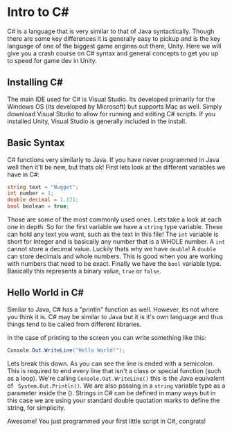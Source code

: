 # Intro to C#
C# is a language that is very similar to that of Java syntactically. Though there are some key differences it is generally easy to pickup and is the key language of one of the biggest game engines out there, Unity. Here we will give you a crash course on C# syntax and general concepts to get you up to speed for game dev in Unity.

## Installing C#
The main IDE used for C# is Visual Studio. Its developed primarily for the Windows OS (its developed by Microsoft) but supports Mac as well. Simply download Visual Studio to allow for running and editing C# scripts. If you installed Unity, Visual Studio is generally included in the install. 

## Basic Syntax
C# functions very similarly to Java. If you have never programmed in Java well then it'll be new, but thats ok! First lets look at the different variables we have in C#:
```c#
string text = "Nugget";
int number = 1;
double decimal = 1.121;
bool boolean = true;
```
Those are some of the most commonly used ones. Lets take a look at each one in depth. So for the first variable we have a `string` type variable. These can hold any text you want, such as the text in this file! The `int` variable is short for Integer and is basically any number that is a WHOLE number. A `int` cannot store a decimal value. Luckily thats why we have `double`! A `double` can store decimals and whole numbers. This is good when you are working with numbers that need to be exact. Finally we have the `bool` variable type. Basically this represents a binary value, `true` or `false`.

## Hello World in C#
Similar to Java, C# has a "println" function as well. However, its not where you think it is. C# may be similar to Java but it is it's own language and thus things tend to be called from different libraries.

In the case of printing to the screen you can write something like this:
```c#
Console.Out.WriteLine("Hello World!");
```
Lets break this down. As you can see the line is ended with a semicolon. This is required to end every line that isn't a class or special function (such as a loop). We're calling ```Console.Out.WriteLine()``` this is the Java equivalent of ``` System.Out.Println()```. We are also passing in a ```string``` variable type as a parameter inside the (). Strings in C# can be defined in many ways but in this case we are using your standard double quotation marks to define the string, for simplicity.

Awesome! You just programmed your first little script in C#, congrats!
